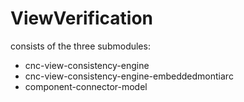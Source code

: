 # ViewVerification

consists of the three submodules:
* cnc-view-consistency-engine
* cnc-view-consistency-engine-embeddedmontiarc
* component-connector-model
